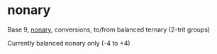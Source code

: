 # nonary

Base 9, [nonary](https://en.wikipedia.org/wiki/Nonary), conversions, to/from balanced ternary (2-trit groups)

Currently balanced nonary only (-4 to +4)
